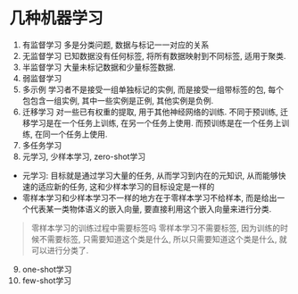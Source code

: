 # 几种机器学习

1. 有监督学习
多是分类问题, 数据与标记一一对应的关系
2. 无监督学习
已知数据没有任何标签, 将所有数据映射到不同标签, 适用于聚类.
3. 半监督学习
大量未标记数据和少量标签数据.
4. 弱监督学习
5. 多示例
学习者不是接受一组单独标记的实例, 而是接受一组带标签的包, 每个包包含一组实例, 其中一些实例是正例, 其他实例是负例.
6. 迁移学习
对一些已有权重的提取, 用于其他神经网络的训练. 不同于预训练, 迁移学习是在一个任务上训练, 在另一个任务上使用. 而预训练是在一个任务上训练, 在同一个任务上使用.
7. 多任务学习
8. 元学习, 少样本学习, zero-shot学习
- 元学习: 目标就是通过学习大量的任务, 从而学习到内在的元知识, 从而能够快速的适应新的任务, 这和少样本学习的目标设定是一样的
- 零样本学习和少样本学习不一样的地方在于零样本学习不给样本, 而是给出一个代表某一类物体语义的嵌入向量, 要直接利用这个嵌入向量来进行分类. 
> 零样本学习的训练过程中需要标签吗 零样本学习不需要标签, 因为训练的时候不需要标签, 只需要知道这个类是什么, 所以只需要知道这个类是什么, 就可以进行分类了.
9. one-shot学习
10. few-shot学习
